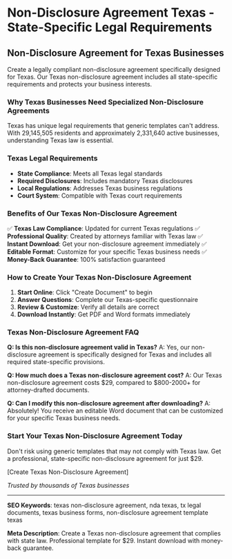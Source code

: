 # Non-Disclosure Agreement Texas - State-Specific Legal Requirements

## Non-Disclosure Agreement for Texas Businesses

Create a legally compliant non-disclosure agreement specifically designed for Texas. Our Texas non-disclosure agreement includes all state-specific requirements and protects your business interests.

### Why Texas Businesses Need Specialized Non-Disclosure Agreements

Texas has unique legal requirements that generic templates can't address. With 29,145,505 residents and approximately 2,331,640 active businesses, understanding Texas law is essential.

### Texas Legal Requirements

- **State Compliance**: Meets all Texas legal standards
- **Required Disclosures**: Includes mandatory Texas disclosures
- **Local Regulations**: Addresses Texas business regulations
- **Court System**: Compatible with Texas court requirements

### Benefits of Our Texas Non-Disclosure Agreement

✅ **Texas Law Compliance**: Updated for current Texas regulations
✅ **Professional Quality**: Created by attorneys familiar with Texas law
✅ **Instant Download**: Get your non-disclosure agreement immediately
✅ **Editable Format**: Customize for your specific Texas business needs
✅ **Money-Back Guarantee**: 100% satisfaction guaranteed

### How to Create Your Texas Non-Disclosure Agreement

1. **Start Online**: Click "Create Document" to begin
2. **Answer Questions**: Complete our Texas-specific questionnaire
3. **Review & Customize**: Verify all details are correct
4. **Download Instantly**: Get PDF and Word formats immediately

### Texas Non-Disclosure Agreement FAQ

**Q: Is this non-disclosure agreement valid in Texas?**
A: Yes, our non-disclosure agreement is specifically designed for Texas and includes all required state-specific provisions.

**Q: How much does a Texas non-disclosure agreement cost?**
A: Our Texas non-disclosure agreement costs $29, compared to $800-2000+ for attorney-drafted documents.

**Q: Can I modify this non-disclosure agreement after downloading?**
A: Absolutely! You receive an editable Word document that can be customized for your specific Texas business needs.

### Start Your Texas Non-Disclosure Agreement Today

Don't risk using generic templates that may not comply with Texas law. Get a professional, state-specific non-disclosure agreement for just $29.

[Create Texas Non-Disclosure Agreement]

_Trusted by thousands of Texas businesses_

---

**SEO Keywords**: texas non-disclosure agreement, nda texas, tx legal documents, texas business forms, non-disclosure agreement template texas

**Meta Description**: Create a Texas non-disclosure agreement that complies with state law. Professional template for $29. Instant download with money-back guarantee.
